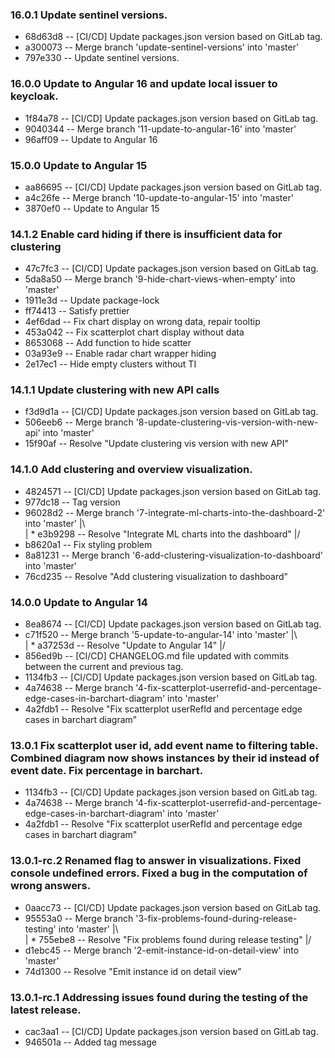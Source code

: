 ### 16.0.1 Update sentinel versions.
* 68d63d8 -- [CI/CD] Update packages.json version based on GitLab tag.
* a300073 -- Merge branch 'update-sentinel-versions' into 'master'
* 797e330 -- Update sentinel versions.
### 16.0.0 Update to Angular 16 and update local issuer to keycloak.
* 1f84a78 -- [CI/CD] Update packages.json version based on GitLab tag.
* 9040344 -- Merge branch '11-update-to-angular-16' into 'master'
* 96aff09 -- Update to Angular 16
### 15.0.0 Update to Angular 15
* aa86695 -- [CI/CD] Update packages.json version based on GitLab tag.
* a4c26fe -- Merge branch '10-update-to-angular-15' into 'master'
* 3870ef0 -- Update to Angular 15
### 14.1.2 Enable card hiding if there is insufficient data for clustering
* 47c7fc3 -- [CI/CD] Update packages.json version based on GitLab tag.
* 5da8a50 -- Merge branch '9-hide-chart-views-when-empty' into 'master'
* 1911e3d -- Update package-lock
* ff74413 -- Satisfy prettier
* 4ef6dad -- Fix chart display on wrong data, repair tooltip
* 453a042 -- Fix scatterplot chart display without data
* 8653068 -- Add function to hide scatter
* 03a93e9 -- Enable radar chart wrapper hiding
* 2e17ec1 -- Hide empty clusters without TI
### 14.1.1 Update clustering with new API calls
* f3d9d1a -- [CI/CD] Update packages.json version based on GitLab tag.
* 506eeb6 -- Merge branch '8-update-clustering-vis-version-with-new-api' into 'master'
* 15f90af -- Resolve "Update clustering vis version with new API"
### 14.1.0 Add clustering and overview visualization.
* 4824571 -- [CI/CD] Update packages.json version based on GitLab tag.
* 977dc18 -- Tag version
*   96028d2 -- Merge branch '7-integrate-ml-charts-into-the-dashboard-2' into 'master'
|\  
| * e3b9298 -- Resolve "Integrate ML charts into the dashboard"
|/  
* b8620a1 -- Fix styling problem
* 8a81231 -- Merge branch '6-add-clustering-visualization-to-dashboard' into 'master'
* 76cd235 -- Resolve "Add clustering visualization to dashboard"
### 14.0.0 Update to Angular 14
* 8ea8674 -- [CI/CD] Update packages.json version based on GitLab tag.
*   c71f520 -- Merge branch '5-update-to-angular-14' into 'master'
|\  
| * a37253d -- Resolve "Update to Angular 14"
|/  
* 856ed9b -- [CI/CD] CHANGELOG.md file updated with commits between the current and previous tag.
* 1134fb3 -- [CI/CD] Update packages.json version based on GitLab tag.
* 4a74638 -- Merge branch '4-fix-scatterplot-userrefid-and-percentage-edge-cases-in-barchart-diagram' into 'master'
* 4a2fdb1 -- Resolve "Fix scatterplot userRefId and percentage edge cases in barchart diagram"
### 13.0.1 Fix scatterplot user id, add event name to filtering table. Combined diagram now shows instances by their id instead of event date. Fix percentage in barchart.
* 1134fb3 -- [CI/CD] Update packages.json version based on GitLab tag.
* 4a74638 -- Merge branch '4-fix-scatterplot-userrefid-and-percentage-edge-cases-in-barchart-diagram' into 'master'
* 4a2fdb1 -- Resolve "Fix scatterplot userRefId and percentage edge cases in barchart diagram"
### 13.0.1-rc.2 Renamed flag to answer in visualizations. Fixed console undefined errors. Fixed a bug in the computation of wrong answers.
* 0aacc73 -- [CI/CD] Update packages.json version based on GitLab tag.
*   95553a0 -- Merge branch '3-fix-problems-found-during-release-testing' into 'master'
|\  
| * 755ebe8 -- Resolve "Fix problems found during release testing"
|/  
* d1ebc45 -- Merge branch '2-emit-instance-id-on-detail-view' into 'master'
* 74d1300 -- Resolve "Emit instance id on detail view"
### 13.0.1-rc.1 Addressing issues found during the testing of the latest release.
* cac3aa1 -- [CI/CD] Update packages.json version based on GitLab tag.
* 946501a -- Added tag message
